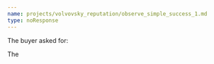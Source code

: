 ```yaml
---
name: projects/volvovsky_reputation/observe_simple_success_1.md
type: noResponse
---
```


The buyer asked for:

The
